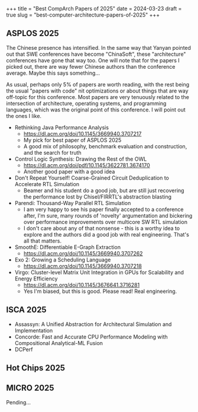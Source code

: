 +++
title = "Best CompArch Papers of 2025"
date = 2024-03-23
draft = true
slug = "best-computer-architecture-papers-of-2025"
+++

## ASPLOS 2025

The Chinese presence has intensified. In the same way that Yanyan pointed out that SWE conferences have become "ChinaSoft", these "architecture" conferences have gone that way too.
One will note that for the papers I picked out, there are way fewer Chinese authors than the conference average.
Maybe this says something...

As usual, perhaps only 5% of papers are worth reading, with the rest being the usual "papers with code" nit optimizations or about things that are way off-topic for this conference.
Most papers are very tenuously related to the intersection of architecture, operating systems, and programming languages, which was the original point of this conference.
I will point out the ones I like.

- Rethinking Java Performance Analysis
  - https://dl.acm.org/doi/10.1145/3669940.3707217
  - My pick for best paper of ASPLOS 2025
  - A good mix of philosophy, benchmark evaluation and construction, and the search for truth
- Control Logic Synthesis: Drawing the Rest of the OWL
  - https://dl.acm.org/doi/pdf/10.1145/3622781.3674170
  - Another good paper with a good idea
- Don't Repeat Yourself! Coarse-Grained Circuit Deduplication to Accelerate RTL Simulation
  - Beamer and his student do a good job, but are still just recovering the performance lost by Chisel/FIRRTL's abstraction blasting
- Parendi: Thousand-Way Parallel RTL Simulation
  - I am very happy to see his paper finally accepted to a conference after, I'm sure, many rounds of 'novelty' argumentation and bickering over performance improvements over multicore SW RTL simulation
  - I don't care about any of that nonsense - this is a worthy idea to explore and the authors did a good job with real engineering. That's all that matters.
- SmoothE: Differentiable E-Graph Extraction
  - https://dl.acm.org/doi/10.1145/3669940.3707262
- Exo 2: Growing a Scheduling Language
  - https://dl.acm.org/doi/10.1145/3669940.3707218
- Virgo: Cluster-level Matrix Unit Integration in GPUs for Scalability and Energy Efficiency
  - https://dl.acm.org/doi/10.1145/3676641.3716281
  - Yes I'm biased, but this is good. Please read! Real engineering.

## ISCA 2025

- Assassyn: A Unified Abstraction for Architectural Simulation and Implementation
- Concorde: Fast and Accurate CPU Performance Modeling with Compositional Analytical-ML Fusion
- DCPerf

## Hot Chips 2025

## MICRO 2025

Pending...
